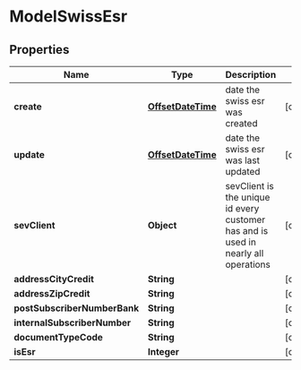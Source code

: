 # ModelSwissEsr

## Properties
Name | Type | Description | Notes
------------ | ------------- | ------------- | -------------
**create** | [**OffsetDateTime**](OffsetDateTime.md) | date the swiss esr was created |  [optional]
**update** | [**OffsetDateTime**](OffsetDateTime.md) | date the swiss esr was last updated |  [optional]
**sevClient** | **Object** | sevClient is the unique id every customer has and is used in nearly all operations |  [optional]
**addressCityCredit** | **String** |  |  [optional]
**addressZipCredit** | **String** |  |  [optional]
**postSubscriberNumberBank** | **String** |  |  [optional]
**internalSubscriberNumber** | **String** |  |  [optional]
**documentTypeCode** | **String** |  |  [optional]
**isEsr** | **Integer** |  |  [optional]
